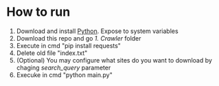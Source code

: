 # How to run

1. Download and install [Python](https://www.python.org/ftp/python/3.9.2/python-3.9.2-amd64.exe). Expose to system variables
2. Download this repo and go _1. Crawler_ folder
3. Execute in cmd "pip install requests"
4. Delete old file "index.txt"
5. (Optional) You may configure what sites do you want to download by chaging _search_query_ parameter
6. Execuke in cmd "python main.py"
